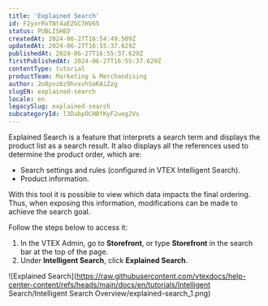 ```yaml
---
title: 'Explained Search'
id: F2yxrRvTNt4aEZGC7HV65
status: PUBLISHED
createdAt: 2024-06-27T16:54:49.509Z
updatedAt: 2024-06-27T16:55:37.629Z
publishedAt: 2024-06-27T16:55:37.629Z
firstPublishedAt: 2024-06-27T16:55:37.629Z
contentType: tutorial
productTeam: Marketing & Merchandising
author: 2o8pvz6z9hvxvhSoKAiZzg
slugEN: explained-search
locale: en
legacySlug: explained-search
subcategoryId: l3DubpOCHBfKyF2ueg2Vs
---
```


Explained Search is a feature that interprets a search term and displays the product list as a search result. It also displays all the references used to determine the product order, which are:

- Search settings and rules (configured in VTEX Intelligent Search).
- Product information.

With this tool it is possible to view which data impacts the final ordering. Thus, when exposing this information, modifications can be made to achieve the search goal.

Follow the steps below to access it:

1. In the VTEX Admin, go to __Storefront__, or type __Storefront__ in the search bar at the top of the page.
2. Under **Intelligent Search**, click __Explained Search__. 

![Explained Search](https://raw.githubusercontent.com/vtexdocs/help-center-content/refs/heads/main/docs/en/tutorials/Intelligent Search/Intelligent Search Overview/explained-search_1.png)

